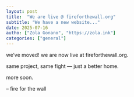 ```yaml
---
layout: post
title:  "We are live @ fireforthewall.org"
subtitle: "We have a new website..."
date: 2025-07-16
autho: ["Zola Gonano", "https://zola.ink"]
categories: ["general"]
---
```


we’ve moved!
we are now live at fireforthewall.org.

same project, same fight — just a better home.

more soon.

– fire for the wall
